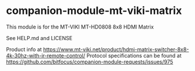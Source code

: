 # companion-module-mt-viki-matrix

This module is for the MT-VIKI MT-HD0808 8x8 HDMI Matrix

See HELP.md and LICENSE

Product info at https://www.mt-viki.net/product/hdmi-matrix-switcher-8x8-4k-30hz-with-ir-remote-control/
Protocol specifications can be found at https://github.com/bitfocus/companion-module-requests/issues/975
